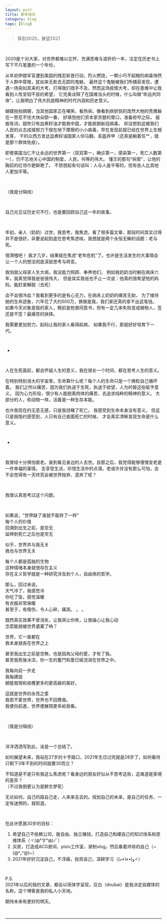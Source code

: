 ```yaml
---
layout: post
title: 新年快乐
category: blog
tags: [blog]
---
```


> 挥别2020，展望2021

<br>

2020是个对大家，对世界都难以忘怀，充满苦难与波折的一年，注定在历史书上写下不凡笔墨的一个年份，


从年初伊朗军官遭到美国的残忍斩首行动，烈火燃烧，一颗小巧不起眼的病毒悄然于人群中穿梭，犹如来无影去无踪的鬼魅，
最终这个鬼魅被我们所捕获发现，遭遇一场突如其来的大考，打得我们措手不及，然而这场疫情大考，却在患难中让我看到人性坚韧不拔的希望，
它完美诠释了在国难当头的时候，什么叫做“命运共同体”，让我明白了伟大抗疫精神的时代内涵和历史意义。


蝴蝶拍拍翅膀，当其他国家正在嘲笑、看热闹，像看到病恹恹的庞然大物的秃鹰躲在一旁忍不住大快朵颐一番， 好填饱他们资本家贪婪的胃口，准备掠夺之际，
振振有词，鼓吹只有皿煮籽油才能救中国，才能抵御新冠病毒，
却没想到这被我们人民的众志成城努力下按在地下摩擦的小小病毒，早在发现前就已经在世界上生根发芽，
干的众西方发达皿煮籽油国家人仰马翻，丢盔弃甲（还真是躺着任艹，就是那个群体免疫）。


即使美国当仁不让永远的世界第一（双双第一，确诊第一，感染第一，死亡人数第一），仍不忘地关心中国的制度，人民，何等的伟大。
懂王的那句“拆那”，让他的胸前的红领巾更鲜艳了。
不禁想起有句话叫：人与人是平等的，但有些人比其他人更加平等。

<br>

（我是分隔线）

<br>

自己光见证历史可不行，也是要回顾自己这一年的故事。

<br>

年初，亲人（奶奶）过世，我思考，我焦虑，看了很多篇文章，那段时间其实过得并不是很好，非要说起到底在思考焦虑啥，我想就是两个永恒无解的话题：老与死。


很滑稽吧！ 我才几岁，结果就在焦虑“老年危机”了。也许是生活发生的大事情会让一个人的想法彻底深层思考与转变。

我怕我父母家人生大病，我没能力照顾、奉养他们，
例如我奶奶当时躺在病床六年，我真觉得我爸爸很伟大，
但是其实我爸也不止一次说：他真的很希望他的妈妈，能赶紧解脱（去死）

会不会很冷血？我看到更多的是有心无力，在病床上奶奶的痛苦无助，
为了维持她的生命迹象，六年花了大约500万，换做是我，我们家还真的拿不出这笔钱。
如果今天对象是我的家人，眼前是抢救同意书，但有一定几率失败变成植物人，签还是不签？最痛苦的抉择。


我需要更加努力，起码让我的家人看得起病，
如果我不行，那就好好培育下一代。

<br>

*

<br>

人在生死面前，都会怀疑人生的意义，我在很长一个时间，都在思考人生的意义。

在特别特别浩大的宇宙里，生命算什么呢？每个人的生命只是一个微粒自己循环着。
我们之所以痛苦，因为我们执迷于生死，执迷于欲望，人为的替这些赋予意义。
因为心为形役，很少有人能脱离肉体的痛苦，去追求纯粹的精神的意义。
大部分的人，和动物一样，活着是一种生存本能。

也许我现在的无意无感，只是我目睹了死亡。
我感受到生命本身没有意义。
但这只是我隐约感受到，人只有自己直面死亡的时候，
才会真实清晰发现生命是什么意义。

<br>

*

<br>

我曾经十分惧怕衰老。直到看见身边的人去世。自那之后，我觉得能够慢慢变老是一件幸福的事情。
去享受生活，珍惜生活中的点滴，老或许并没有那么可怕，会不会觉得有一天终究会被世界抛弃、遗弃了呢？

<br>

我很认真思考过这个问题。

<br>

如果说，“世界缺了谁就不能转了一样”<br>
每个人的价值<br>
回溯到出生之前，是空无<br>
延伸到死亡之后也是空无<br>

似乎，世界并与我无关<br>
我也与世界无关<br>

每个人都是孤独的生物<br>
这种情绪本身就很存在主义<br>
存在主义哲学就是一种研究涉及到个人，自由体的哲学。<br>

那么，回过来说。<br>
天气冷了，我感觉冷<br>
你吃了饭，感觉温暖<br>
有衣服非常保暖<br>
甚至于，有情伤，令人心碎，痛哭。 。 。<br>

既然真实效果不曾消失，让我哭让你笑，让我操心让我心动<br>
怎麼能說被世界遺棄了吶？<br>

世界，它一直都在<br>
我本身就長在世界之上<br>

甚至我出生之前是空無，也是因為父母的愛，才有了我。<br>
甚至我死後冰涼，你一生的奮鬥和愛已經流淌在世界之中。<br>

我每向前一步走<br>
我每建設<br>
總能發現和收穫更多的更高級的美好。<br>

這就是世界的永恆之愛<br>
我若不愛世界，世界也不回應我。<br>
我便向前進，世界便展現更多給我看。<br>

<br>

（我是分隔线）

<br>

洋洋洒洒写到此，该是一个总结了。

如何展望未来，我站在27岁的十字路口，2021年生日过完就是28岁了。如何看待只剩下3年不到的时间就要30而立？

不知道是不是只有我这么焦虑呢？看身边的朋友好似从不思考这些，这难道是家境的差异？<br>
（不过我倒更认为是醉生梦死）

无论如何，自己的路自己走，人来来去去的。规划自己的未来，是自己的任务，一定有迷惘的，我知道。

<br>

在此许愿我30岁的目标：

1. 希望自己不依赖公司，能自由、独立赚钱，打造自己构建自己的知识体系和思维体系（ヾ(◍°∇°◍)ﾉﾞ）
2. 买房，打造成ACG房间、pixiv工作室，录制vlog，然后看着帅哥的自己（~(@^_^@)~）
3. 2021年好好沉淀自己，不浮躁，投资自己，深耕学习（(๑•̀ㅂ•́)و✧）

<br>

P.S.<br>
2021年以后的我的文章，都会以简体字呈现，豆白（doubai）是我决定自媒体的名称，这个博客是我的私人小天地。

期待未来有更好的明天。

<br>

---
